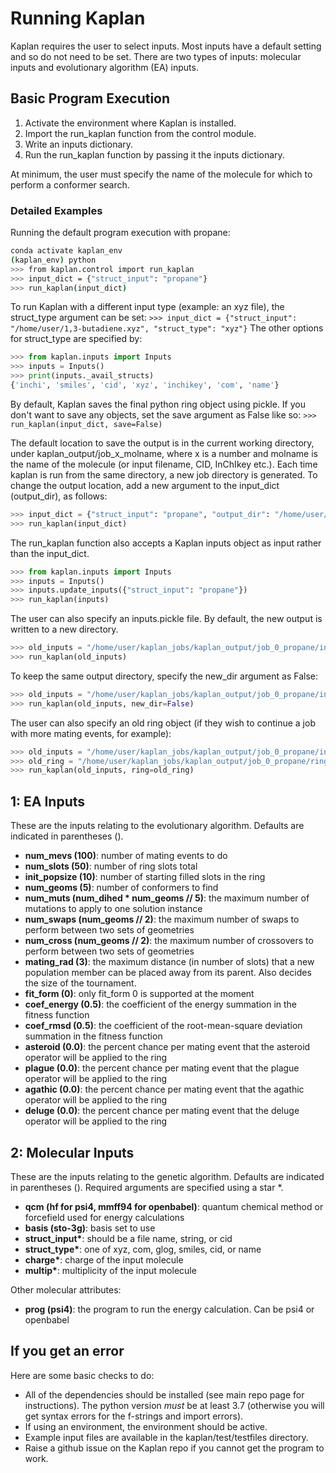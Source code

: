 # Running Kaplan

Kaplan requires the user to select inputs. Most inputs have
a default setting and so do not need to be set. There are
two types of inputs:  molecular inputs and evolutionary algorithm
(EA) inputs.

## Basic Program Execution

1. Activate the environment where Kaplan is installed.
2. Import the run_kaplan function from the control module.
3. Write an inputs dictionary.
4. Run the run_kaplan function by passing it the inputs dictionary.

At minimum, the user must specify the name of the molecule for
which to perform a conformer search.

### Detailed Examples

Running the default program execution with propane:

```bash
conda activate kaplan_env
(kaplan_env) python
>>> from kaplan.control import run_kaplan
>>> input_dict = {"struct_input": "propane"}
>>> run_kaplan(input_dict)
```

To run Kaplan with a different input type (example: an xyz file), the
struct_type argument can be set:
`>>> input_dict = {"struct_input": "/home/user/1,3-butadiene.xyz", "struct_type": "xyz"}`
The other options for struct_type are specified by:

```python
>>> from kaplan.inputs import Inputs
>>> inputs = Inputs()
>>> print(inputs._avail_structs)
{'inchi', 'smiles', 'cid', 'xyz', 'inchikey', 'com', 'name'}
```

By default, Kaplan saves the final python ring object using pickle.
If you don't want to save any objects, set the save argument
as False like so:
`>>> run_kaplan(input_dict, save=False)`

The default location to save the output is in the current working
directory, under kaplan_output/job_x_molname, where x is a number
and molname is the name of the molecule (or input filename, CID,
InChIkey etc.). Each time kaplan is run from the same directory,
a new job directory is generated. To change the output location,
add a new argument to the input_dict (output_dir), as follows:

```python
>>> input_dict = {"struct_input": "propane", "output_dir": "/home/user/kaplan_jobs"}
>>> run_kaplan(input_dict)
```

The run_kaplan function also accepts a Kaplan inputs object as input
rather than the input_dict.

```python
>>> from kaplan.inputs import Inputs
>>> inputs = Inputs()
>>> inputs.update_inputs({"struct_input": "propane"})
>>> run_kaplan(inputs)
```

The user can also specify an inputs.pickle file. By default, the new output
is written to a new directory.

```python
>>> old_inputs = "/home/user/kaplan_jobs/kaplan_output/job_0_propane/inputs.pickle"
>>> run_kaplan(old_inputs)
```

To keep the same output directory, specify the new_dir argument as False:

```python
>>> old_inputs = "/home/user/kaplan_jobs/kaplan_output/job_0_propane/inputs.pickle"
>>> run_kaplan(old_inputs, new_dir=False)
```

The user can also specify an old ring object (if they wish to continue a job
with more mating events, for example):

```python
>>> old_inputs = "/home/user/kaplan_jobs/kaplan_output/job_0_propane/inputs.pickle"
>>> old_ring = "/home/user/kaplan_jobs/kaplan_output/job_0_propane/ring.pickle"
>>> run_kaplan(old_inputs, ring=old_ring)
```

## 1: EA Inputs

These are the inputs relating to the evolutionary algorithm. Defaults
are indicated in parentheses ().

* **num_mevs (100)**: number of mating events to do
* **num_slots (50)**: number of ring slots total
* **init_popsize (10)**: number of starting filled slots in the ring
* **num_geoms (5)**: number of conformers to find
* **num_muts (num_dihed * num_geoms // 5)**: the maximum number of mutations to apply to one solution instance
* **num_swaps (num_geoms // 2)**: the maximum number of swaps to perform between
two sets of geometries
* **num_cross (num_geoms // 2)**: the maximum number of crossovers
to perform between two sets of geometries
* **mating_rad (3)**: the maximum distance (in number of slots) that
a new population member can be placed away from its parent. Also decides
the size of the tournament.
* **fit_form (0)**: only fit_form 0 is supported at the moment
* **coef_energy (0.5)**: the coefficient of the energy summation in
the fitness function
* **coef_rmsd (0.5)**: the coefficient of the root-mean-square
deviation summation in the fitness function
* **asteroid (0.0)**: the percent chance per mating event that the
asteroid operator will be applied to the ring
* **plague (0.0)**: the percent chance per mating event that the
plague operator will be applied to the ring
* **agathic (0.0)**: the percent chance per mating event that the
agathic operator will be applied to the ring
* **deluge (0.0)**: the percent chance per mating event that the
deluge operator will be applied to the ring

## 2: Molecular Inputs

These are the inputs relating to the genetic algorithm. Defaults
are indicated in parentheses (). Required arguments are specified
using a star *.

* **qcm (hf for psi4, mmff94 for openbabel)**: quantum chemical method or forcefield used for energy calculations
* **basis (sto-3g)**: basis set to use
* **struct_input\***: should be a file name, string, or cid
* **struct_type\***: one of xyz, com, glog, smiles, cid, or name
* **charge\***: charge of the input molecule
* **multip\***: multiplicity of the input molecule

Other molecular attributes:

* **prog (psi4)**: the program to run the energy calculation. Can
be psi4 or openbabel

## If you get an error

Here are some basic checks to do:

* All of the dependencies should be installed (see main
repo page for instructions). The python version *must* be
at least 3.7 (otherwise you will get syntax errors for the
f-strings and import errors).
* If using an environment, the environment should be active.
* Example input files are available in the
kaplan/test/testfiles directory.
* Raise a github issue on the Kaplan repo if you cannot get
the program to work.
